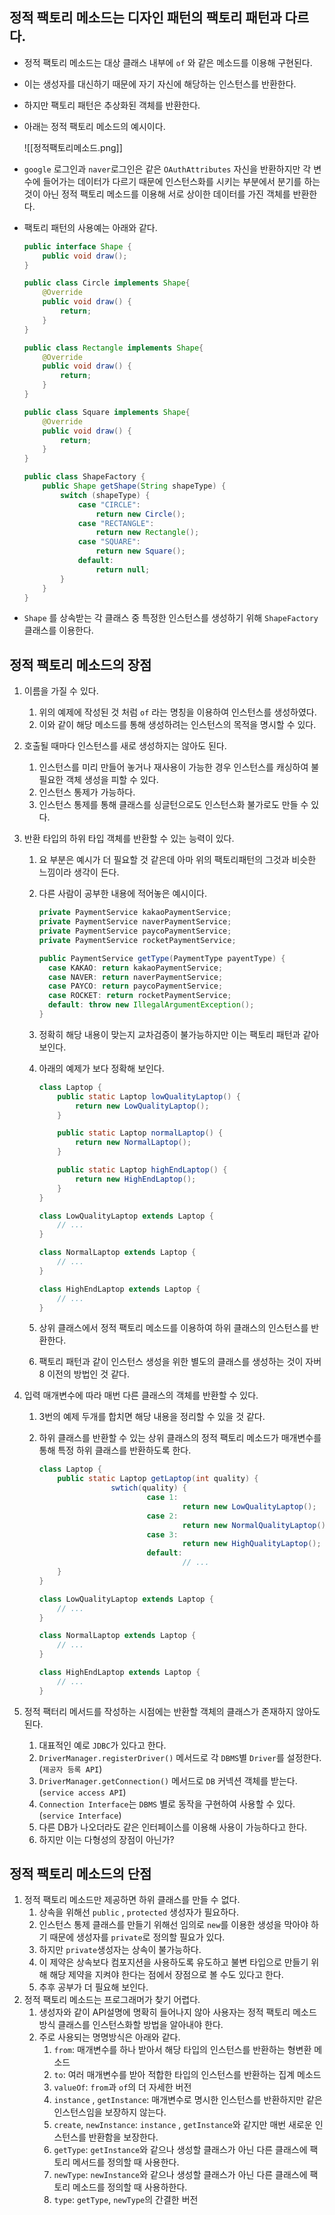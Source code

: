 ## 정적 팩토리 메소드는 디자인 패턴의 팩토리 패턴과 다르다.

-   정적 팩토리 메소드는 대상 클래스 내부에 `of` 와 같은 메소드를 이용해 구현된다.
    
-   이는 생성자를 대신하기 때문에 자기 자신에 해당하는 인스턴스를 반환한다.
    
-   하지만 팩토리 패턴은 추상화된 객체를 반환한다.
    
-   아래는 정적 팩토리 메소드의 예시이다.
    
    ![[정적팩토리메소드.png]]
    
-   `google` 로그인과 `naver`로그인은 같은 `OAuthAttributes` 자신을 반환하지만 각 변수에 들어가는 데이터가 다르기 때문에 인스턴스화를 시키는 부분에서 분기를 하는 것이 아닌 정적 팩토리 메소드를 이용해 서로 상이한 데이터를 가진 객체를 반환한다.
    
-   팩토리 패턴의 사용예는 아래와 같다.
    
    ```java
    public interface Shape {
        public void draw();
    }
    
    public class Circle implements Shape{
        @Override
        public void draw() {
            return;
        }
    }
    
    public class Rectangle implements Shape{
        @Override
        public void draw() {
            return;
        }
    }
    
    public class Square implements Shape{
        @Override
        public void draw() {
            return;
        }
    }
    
    public class ShapeFactory {
        public Shape getShape(String shapeType) {
            switch (shapeType) {
                case "CIRCLE":
                    return new Circle();
                case "RECTANGLE":
                    return new Rectangle();
                case "SQUARE":
                    return new Square();
                default:
                    return null;
            }
        }
    }
    ```
    
-   `Shape` 를 상속받는 각 클래스 중 특정한 인스턴스를 생성하기 위해 `ShapeFactory`클래스를 이용한다.
    

## 정적 팩토리 메소드의 장점

1.  이름을 가질 수 있다.
    
    1.  위의 예제에 작성된 것 처럼 `of` 라는 명칭을 이용하여 인스턴스를 생성하였다.
    2.  이와 같이 해당 메소드를 통해 생성하려는 인스턴스의 목적을 명시할 수 있다.
2.  호출될 때마다 인스턴스를 새로 생성하지는 않아도 된다.
    
    1.  인스턴스를 미리 만들어 놓거나 재사용이 가능한 경우 인스턴스를 캐싱하여 불필요한 객체 생성을 피할 수 있다.
    2.  인스턴스 통제가 가능하다.
    3.  인스턴스 통제를 통해 클래스를 싱글턴으로도 인스턴스화 불가로도 만들 수 있다.
3.  반환 타입의 하위 타입 객체를 반환할 수 있는 능력이 있다.
    
    1.  요 부분은 예시가 더 필요할 것 같은데 아마 위의 팩토리패턴의 그것과 비슷한 느낌이라 생각이 든다.
        
    2.  다른 사람이 공부한 내용에 적어놓은 예시이다.
        
        ```java
        private PaymentService kakaoPaymentService;
        private PaymentService naverPaymentService;
        private PaymentService paycoPaymentService;
        private PaymentService rocketPaymentService;
        
        public PaymentService getType(PaymentType payentType) {
          case KAKAO: return kakaoPaymentService;
          case NAVER: return naverPaymentService;
          case PAYCO: return paycoPaymentService;
          case ROCKET: return rocketPaymentService;
          default: throw new IllegalArgumentException();
        }
        ```
        
    3.  정확히 해당 내용이 맞는지 교차검증이 불가능하지만 이는 팩토리 패턴과 같아보인다.
        
    4.  아래의 예제가 보다 정확해 보인다.
        
        ```java
        class Laptop {
            public static Laptop lowQualityLaptop() {
                return new LowQualityLaptop();
            }
        
            public static Laptop normalLaptop() {
                return new NormalLaptop();
            }
        
            public static Laptop highEndLaptop() {
                return new HighEndLaptop();
            }
        }
        
        class LowQualityLaptop extends Laptop {
            // ...
        }
        
        class NormalLaptop extends Laptop {
            // ...
        }
        
        class HighEndLaptop extends Laptop {
            // ...
        }
        ```
        
    5.  상위 클래스에서 정적 팩토리 메소드를 이용하여 하위 클래스의 인스턴스를 반환한다.
        
    6.  팩토리 패턴과 같이 인스턴스 생성을 위한 별도의 클래스를 생성하는 것이 자버8 이전의 방법인 것 같다.
        
4.  입력 매개변수에 따라 매번 다른 클래스의 객체를 반환할 수 있다.
    
    1.  3번의 예제 두개를 합치면 해당 내용을 정리할 수 있을 것 같다.
        
    2.  하위 클래스를 반환할 수 있는 상위 클래스의 정적 팩토리 메소드가 매개변수를 통해 특정 하위 클래스를 반환하도록 한다.
        
        ```java
        class Laptop {
            public static Laptop getLaptop(int quality) {
        				swtich(quality) {
        						case 1:
        								return new LowQualityLaptop();
        						case 2:
        								return new NormalQualityLaptop();
        						case 3:
        								return new HighQualityLaptop();
        						default:
        								// ...
            }
        }
        
        class LowQualityLaptop extends Laptop {
            // ...
        }
        
        class NormalLaptop extends Laptop {
            // ...
        }
        
        class HighEndLaptop extends Laptop {
            // ...
        }
        ```
        
5.  정적 팩터리 메서드를 작성하는 시점에는 반환할 객체의 클래스가 존재하지 않아도 된다.
    
    1.  대표적인 예로 `JDBC`가 있다고 한다.
    2.  `DriverManager.registerDriver()` 메서드로 각 `DBMS`별 `Driver`를 설정한다. (`제공자 등록 API`)
    3.  `DriverManager.getConnection()` 메서드로 `DB` 커넥션 객체를 받는다. (`service access API`)
    4.  `Connection Interface`는 `DBMS` 별로 동작을 구현하여 사용할 수 있다. (`service Interface`)
    5.  다른 DB가 나오더라도 같은 인터페이스를 이용해 사용이 가능하다고 한다.
    6.  하지만 이는 다형성의 장점이 아닌가?

## 정적 팩토리 메소드의 단점

1.  정적 팩토리 메소드만 제공하면 하위 클래스를 만들 수 없다.
    1.  상속을 위해선 `public` , `protected` 생성자가 필요하다.
    2.  인스턴스 통제 클래스를 만들기 위해선 임의로 `new`를 이용한 생성을 막아야 하기 때문에 생성자를 `private`로 정의할 필요가 있다.
    3.  하지만 `private`생성자는 상속이 불가능하다.
    4.  이 제약은 상속보다 컴포지션을 사용하도록 유도하고 불변 타입으로 만들기 위해 해당 제약을 지켜야 한다는 점에서 장점으로 볼 수도 있다고 한다.
    5.  추후 공부가 더 필요해 보인다.
2.  정적 팩토리 메소드는 프로그래머가 찾기 어렵다.
    1.  생성자와 같이 API설명에 명확히 들어나지 않아 사용자는 정적 팩토리 메소드 방식 클래스를 인스턴스화할 방법을 알아내야 한다.
    2.  주로 사용되는 명명방식은 아래와 같다.
        1.  `from`: 매개변수를 하나 받아서 해당 타입의 인스턴스를 반환하는 형변환 메소드
        2.  `to`: 여러 매개변수를 받아 적합한 타입의 인스턴스를 반환하는 집계 메소드
        3.  `valueOf`: `from`과 `of`의 더 자세한 버전
        4.  `instance` , `getInstance`: 매개변수로 명시한 인스턴스를 반환하지만 같은 인스턴스임을 보장하지 않는다.
        5.  `create`, `newInstance`: `instance` , `getInstance`와 같지만 매번 새로운 인스턴스를 반환함을 보장한다.
        6.  `getType`: `getInstance`와 같으나 생성할 클래스가 아닌 다른 클래스에 팩토리 메서드를 정의할 때 사용한다.
        7.  `newType`: `newInstance`와 같으나 생성할 클래스가 아닌 다른 클래스에 팩토리 메소드를 정의할 때 사용하한다.
        8.  `type`: `getType`, `newType`의 간결한 버전